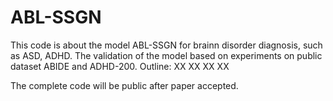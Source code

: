 # ABL-SSGN
This code is about the model ABL-SSGN for brainn disorder diagnosis, such as ASD, ADHD. The validation of the model based on experiments on public dataset ABIDE and ADHD-200.
Outline:
XX
XX
XX
XX

The complete code will be public after paper accepted.
